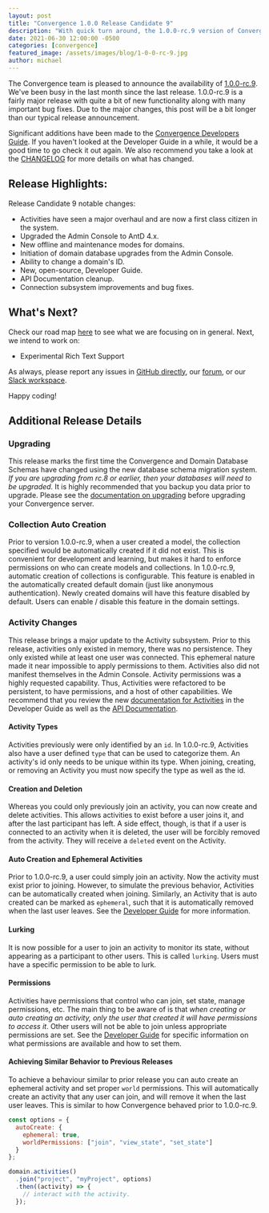 ```yaml
---
layout: post
title: "Convergence 1.0.0 Release Candidate 9"
description: "With quick turn around, the 1.0.0-rc.9 version of Convergence has been released!"
date: 2021-06-30 12:00:00 -0500
categories: [convergence]
featured_image: /assets/images/blog/1-0-0-rc-9.jpg
author: michael
---
```

The Convergence team is pleased to announce the availability of [1.0.0-rc.9](https://github.com/convergencelabs/convergence-project/wiki/CHANGELOG#100-rc9-jun-30-2021). We've been busy in the last month since the last release.  1.0.0-rc.9 is a fairly major release with quite a bit of new functionality along with many important bug fixes. Due to the major changes, this post will be a bit longer than our typical release announcement.

Significant additions have been made to the [Convergence Developers Guide](https://docs.convergence.io/guide/). If you haven't looked at the Developer Guide in a while, it would be a good time to go check it out again. We also recommend you take a look at the [CHANGELOG](https://github.com/convergencelabs/convergence-project/wiki/CHANGELOG#100-rc9-jun-30-2021) for more details on what has changed.

## Release Highlights:
Release Candidate 9 notable changes:

* Activities have seen a major overhaul and are now a first class citizen in the system.
* Upgraded the Admin Console to AntD 4.x.
* New offline and maintenance modes for domains. 
* Initiation of domain database upgrades from the Admin Console.
* Ability to change a domain's ID.
* New, open-source, Developer Guide.
* API Documentation cleanup.
* Connection subsystem improvements and bug fixes.


## What's Next?
Check our road map [here](https://github.com/convergencelabs/convergence-project/wiki/Convergence-Road-Map) to see what we are focusing on in general.  Next, we intend to work on:

* Experimental Rich Text Support

As always, please report any issues in [GitHub directly](https://github.com/convergencelabs/convergence-project/issues), our [forum](https://forum.convergence.io), or our [Slack workspace](https://slack.convergence.io).

Happy coding!


## Additional Release Details
### Upgrading
This release marks the first time the Convergence and Domain Database Schemas have changed using the new database schema migration system. *If you are upgrading from rc.8 or earlier, then your databases will need to be upgraded.* It is highly recommended that you backup you data prior to upgrade. Please see the [documentation on upgrading](https://docs.convergence.io/guide/upgrade/overview/) before upgrading your Convergence server.

### Collection Auto Creation
Prior to version 1.0.0-rc.9, when a user created a model, the collection specified would be automatically created if it did not exist. This is convenient for development and learning, but makes it hard to enforce permissions on who can create models and collections.  In 1.0.0-rc.9, automatic creation of collections is configurable. This feature is enabled in the automatically created default domain (just like anonymous authentication). Newly created domains will have this feature disabled by default. Users can enable / disable this feature in the domain settings.

### Activity Changes
This release brings a major update to the Activity subsystem.  Prior to this release, activities only existed in memory, there was no persistence. They only existed while at least one user was connected. This ephemeral nature made it near impossible to apply permissions to them. Activities also did not manifest themselves in the Admin Console.  Activity permissions was a highly requested capability.  Thus, Activities were refactored to be persistent, to have permissions, and a host of other capabilities.  We recommend that you review the new [documentation for Activities](https://docs.convergence.io/guide/activities/overview/) in the Developer Guide as well as the [API Documentation](https://docs.convergence.io/js-api/modules/activities.html).

#### Activity Types
Activities previously were only identified by an `id`. In 1.0.0-rc.9, Activities also have a user defined `type` that can be used to categorize them.  An activity's id only needs to be unique within its type. When joining, creating, or removing an Activity you must now specify the type as well as the id.

#### Creation and Deletion
Whereas you could only previously join an activity, you can now create and delete activities.  This allows activities to exist before a user joins it, and after the last participant has left.  A side effect, though, is that if a user is connected to an activity when it is deleted, the user will be forcibly removed from the activity. They will receive a `deleted` event on the Activity.

#### Auto Creation and Ephemeral Activities
Prior to 1.0.0-rc.9, a user could simply join an activity.  Now the activity must exist prior to joining.  However, to simulate the previous behavior, Activities can be automatically created when joining. Similarly, an Activity that is auto created can be marked as `ephemeral`, such that it is automatically removed when the last user leaves.  See the [Developer Guide](https://docs.convergence.io/guide/activities/participation/#auto-creating-and-ephemeral-activities) for more information.

#### Lurking
It is now possible for a user to join an activity to monitor its state, without appearing as a participant to other users. This is called `lurking`.  Users must have a specific permission to be able to lurk.

#### Permissions
Activities have permissions that control who can join, set state, manage permissions, etc.
The main thing to be aware of is that *when creating or auto creating an activity, only the user that created it will have permissions to access it*.  Other users will not be able to join unless appropriate permissions are set. See the [Developer Guide](https://docs.convergence.io/guide/activities/permissions/) for specific information on what permissions are available and how to set them.

#### Achieving Similar Behavior to Previous Releases
To achieve a behaviour similar to prior release you can auto create an ephemeral activity and set proper `world` permissions. This will automatically create an activity that any user can join, and will remove it when the last user leaves.  This is similar to how Convergence behaved prior to 1.0.0-rc.9.

```js
const options = {
  autoCreate: {
    ephemeral: true,
    worldPermissions: ["join", "view_state", "set_state"]
  }
};

domain.activities()
  .join("project", "myProject", options)
  .then((activity) => {
    // interact with the activity.
  });
```
